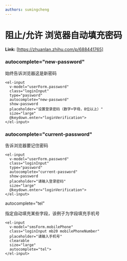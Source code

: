 ```yaml
---
authors: sumingcheng
---
```

# 阻止/允许 浏览器自动填充密码



 **Link:** [https://zhuanlan.zhihu.com/p/688441765]

### autocomplete="new-password"  

始终告诉浏览器这是新密码

```
<el-input 
  v-model="userForm.password" 
  class="loginInput" 
  type="password" 
  autocomplete="new-password"
  show-password 
  placeholder="设置登录密码（数字+字母，8位以上）" 
  size="large" 
  @keydown.enter="loginVerification">
</el-input>
```
### autocomplete="current-password"  

告诉浏览器要记住密码

```
<el-input 
  v-model="userForm.password" 
  class="loginInput" 
  type="password" 
  autocomplete="current-password"
  show-password 
  placeholder="请输入登录密码" 
  size="large" 
  @keydown.enter="loginVerification">
</el-input>
```

autocomplete="tel"

指定自动填充某些字段，该例子为字段填充手机号

```
<el-input 
  v-model="smsForm.mobilePhone" 
  class="loginInput mb20 mobilePhoneNumber" 
  placeholder="请输入手机号"
  clearable 
  size="large"
  autocomplete="tel">
</el-input>
```
